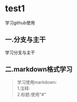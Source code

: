 # test1
学习github使用
## 一.分支与主干
学习分支与主干
## 二.markdown格式学习
>学习使用markdown:  
1.注释:<!--
整段整段的不可见内容,也就是注释-->  
2.标题:使用"#"


